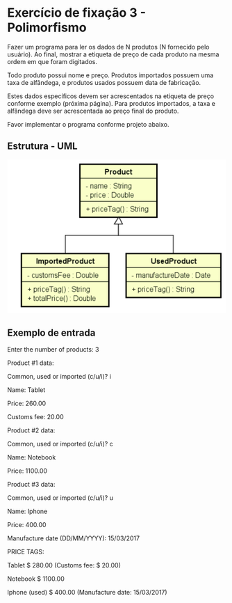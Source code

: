 # Exercício de fixação 3 - Polimorfismo

Fazer um programa para ler os dados de N produtos (N fornecido pelo usuário). Ao final,
mostrar a etiqueta de preço de cada produto na mesma ordem em que foram digitados.

Todo produto possui nome e preço. Produtos importados possuem uma taxa de alfândega, e
produtos usados possuem data de fabricação.

Estes dados específicos devem ser acrescentados na etiqueta de preço conforme exemplo (próxima página). 
Para produtos importados, a taxa e alfândega deve ser acrescentada ao preço final do produto.

Favor implementar o programa conforme projeto abaixo.

## Estrutura - UML
<p class="header">
   <img src="/system_structure.png" alt="structure.png">
</p>

## Exemplo de entrada

Enter the number of products: 3

Product #1 data:

Common, used or imported (c/u/i)? i

Name: Tablet

Price: 260.00

Customs fee: 20.00

Product #2 data:

Common, used or imported (c/u/i)? c

Name: Notebook

Price: 1100.00

Product #3 data:

Common, used or imported (c/u/i)? u

Name: Iphone

Price: 400.00

Manufacture date (DD/MM/YYYY): 15/03/2017

PRICE TAGS:

Tablet $ 280.00 (Customs fee: $ 20.00)

Notebook $ 1100.00

Iphone (used) $ 400.00 (Manufacture date: 15/03/2017)
